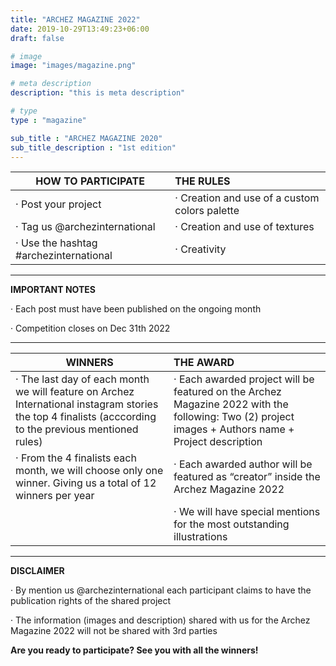 ```yaml
---
title: "ARCHEZ MAGAZINE 2022"
date: 2019-10-29T13:49:23+06:00
draft: false

# image
image: "images/magazine.png"

# meta description
description: "this is meta description"

# type
type : "magazine"

sub_title : "ARCHEZ MAGAZINE 2020"
sub_title_description : "1st edition"
---
```


|**HOW TO PARTICIPATE**                 |**THE RULES**
| ------------------------------------- |:---------------------------------
|· Post your project                    |· Creation and use of a custom colors palette
|· Tag us @archezinternational          |· Creation and use of textures
|· Use the hashtag #archezinternational |· Creativity
---

**IMPORTANT NOTES**

· Each post must have been published on the ongoing month 

· Competition closes on Dec 31th 2022

---

|**WINNERS**|**THE AWARD**
| --------------------------------- |:---------------------------------
|· The last day of each month we will feature on Archez International instagram stories the top 4 finalists (acccording to the previous mentioned rules)|· Each awarded project will be featured on the Archez Magazine 2022 with the following: Two (2) project images + Authors name + Project description
|· From the 4 finalists each month, we will choose only one winner. Giving us a total of 12 winners per year|· Each awarded author will be featured as “creator” inside the Archez Magazine 2022
||· We will have special mentions for the most outstanding illustrations
---

**DISCLAIMER**

· By mention us @archezinternational each participant claims to have the publication rights of the shared project

· The information (images and description) shared with us for the Archez Magazine 2022 will not be shared with 3rd parties


**Are you ready to participate? See you with all the winners!**